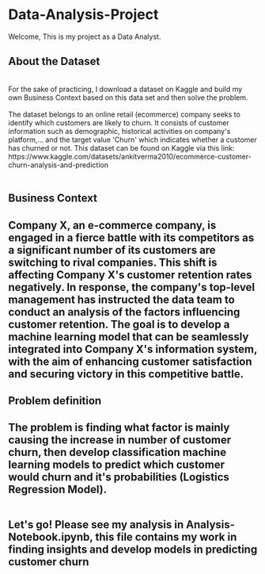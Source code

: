 # Data-Analysis-Project

Welcome,
This is my project as a Data Analyst. 

<h2>
  About the Dataset
</h2>
<br> For the sake of practicing, I download a dataset on Kaggle and build my own Business Context based on this data set and then solve the problem.<br><br>
The dataset belongs to an online retail (ecommerce) company seeks to identify which customers are likely to churn. It consists of customer information such as demographic, historical activities on company's platform,... and the target value 'Churn' which indicates whether a customer has churned or not.
This dataset can be found on Kaggle via this link: https://www.kaggle.com/datasets/ankitverma2010/ecommerce-customer-churn-analysis-and-prediction<br><br>

<h2>
Business Context
<h2>
Company X, an e-commerce company, is engaged in a fierce battle with its competitors as a significant number of its customers are switching to rival companies. This shift is affecting Company X's customer retention rates negatively. In response, the company's top-level management has instructed the data team to conduct an analysis of the factors influencing customer retention. The goal is to develop a machine learning model that can be seamlessly integrated into Company X's information system, with the aim of enhancing customer satisfaction and securing victory in this competitive battle.<br>

<h2>
Problem definition
<h2>
The problem is finding what factor is mainly causing the increase in number of customer churn, then develop classification machine learning models to predict which customer would churn and it's probabilities (Logistics Regression Model). <br><br>


Let's go! Please see my analysis in Analysis-Notebook.ipynb, this file contains my work in finding insights and develop models in predicting customer churn